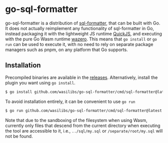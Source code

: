 # go-sql-formatter

go-sql-formatter is a distribution of [sql-formatter][1], that can be built with Go. It does not actually reimplement any
functionality of sql-formatter in Go, instead packaging it with the lightweight JS runtime [QuickJS][3], and 
executing with the pure Go Wasm runtime [wazero][2]. This means that `go install` or `go run`
can be used to execute it, with no need to rely on separate package managers such as pnpm,
on any platform that Go supports.

## Installation

Precompiled binaries are available in the [releases](https://github.com/wasilibs/go-sql-formatter/releases).
Alternatively, install the plugin you want using `go install`.

```bash
$ go install github.com/wasilibs/go-sql-formatter/cmd/sql-formatter@latest
```

To avoid installation entirely, it can be convenient to use `go run`

```bash
$ go run github.com/wasilibs/go-sql-formatter/cmd/sql-formatter@latest -o formatted.sql unformatted.sql
```

Note that due to the sandboxing of the filesystem when using Wasm, currently only files that descend
from the current directory when executing the tool are accessible to it, i.e., `../sql/my.sql` or
`/separate/root/my.sql` will not be found.

[1]: https://github.com/sql-formatter-org/sql-formatter
[2]: https://wazero.io/
[3]: https://bellard.org/quickjs/
